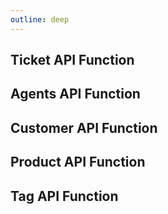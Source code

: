 ```yaml
---
outline: deep
---
```


## Ticket API Function
<!--@include: ./_ticket_api_function.md-->

## Agents API Function
<!--@include: ./_agent_api_function.md-->

## Customer API Function
<!--@include: ./_customer_api_function.md-->

## Product API Function
<!--@include: ./_product_api_function.md-->

## Tag API Function
<!--@include: ./_tag_api_function.md-->


